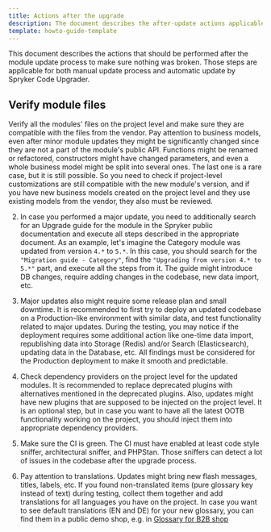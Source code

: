 ```yaml
---
title: Actions after the upgrade
description: The document describes the after-update actions applicable for both the manual and the automatic update process using the Spryker Code Upgrader
template: howto-guide-template
---
```



This document describes the actions that should be performed after the module update process to make sure nothing was broken.
Those steps are applicable for both manual update process and automatic update by Spryker Code Upgrader.

## Verify module files

Verify all the modules' files on the project level and make sure they are compatible with the files from the vendor. Pay attention to business models, even after minor module updates they might be significantly changed since they are not a part of the module's public API. Functions might be renamed or refactored, constructors might have changed parameters, and even a whole business model might be split into several ones. The last one is a rare case, but it is still possible. So you need to check if project-level customizations are still compatible with the new module's version, and if you have new business models created on the project level and they use existing models from the vendor, they also must be reviewed.

2. In case you performed a major update, you need to additionally search for an Upgrade guide for the module in the Spryker public documentation and execute all steps described in the appropriate document.
    As an example, let's imagine the Category module was updated from version `4.*` to `5.*`. In this case, you should search for the `"Migration guide - Category"`,
    find the `"Upgrading from version 4.* to 5.*"` part, and execute all the steps from it. The guide might introduce DB changes,
    require adding changes in the codebase, new data import, etc.

3. Major updates also might require some release plan and small downtime. It is recommended to first try to deploy an updated codebase
    on a Production-like environment with similar data, and test functionality related to major updates.
    During the testing, you may notice if the deployment requires some additional action like one-time data import,
    republishing data into Storage (Redis) and/or Search (Elasticsearch), updating data in the Database, etc.
    All findings must be considered for the Production deployment to make it smooth and predictable.

4. Check dependency providers on the project level for the updated modules.
    It is recommended to replace deprecated plugins with alternatives mentioned in the deprecated plugins.
    Also, updates might have new plugins that are supposed to be injected on the project level.
    It is an optional step, but in case you want to have all the latest OOTB functionality working on the project, you should inject them into appropriate dependency providers.

5. Make sure the CI is green. The CI must have enabled at least code style sniffer, architectural sniffer, and PHPStan.
    Those sniffers can detect a lot of issues in the codebase after the upgrade process.

6. Pay attention to translations. Updates might bring new flash messages, titles, labels, etc.
    If you found non-translated items (pure glossary key instead of text) during testing, collect them together and add translations
    for all languages you have on the project. In case you want to see default translations (EN and DE) for your new glossary,
    you can find them in a public demo shop, e.g. in [Glossary for B2B shop](https://github.com/spryker-shop/b2b-demo-shop/blob/master/data/import/common/common/glossary.csv)
